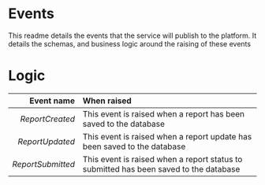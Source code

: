 # Events

This readme details the events that the service will publish to the platform. It details the schemas, and business logic around the raising of these events

# Logic

| Event name | When raised |
| ---: | :---- |
| _ReportCreated_ | This event is raised when a report has been saved to the database |
| _ReportUpdated_ | This event is raised when a report update has been saved to the database |
| _ReportSubmitted_ | This event is raised when a report status to submitted has been saved to the database |